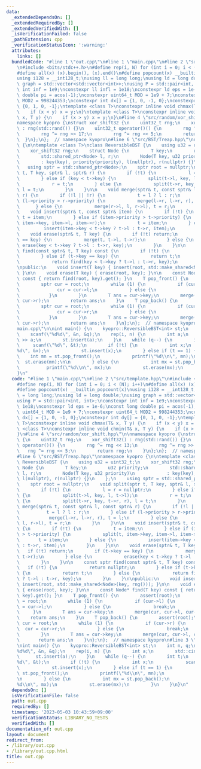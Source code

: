 ```yaml
---
data:
  _extendedDependsOn: []
  _extendedRequiredBy: []
  _extendedVerifiedWith: []
  _isVerificationFailed: false
  _pathExtension: cpp
  _verificationStatusIcon: ':warning:'
  attributes:
    links: []
  bundledCode: "#line 1 \"out.cpp\"\n#line 1 \"main.cpp\"\n#line 2 \"src/template.hpp\"\
    \n#include <bits/stdc++.h>\n#define rep(i, N) for (int i = 0; i < (N); i++)\n\
    #define all(x) (x).begin(), (x).end()\n#define popcount(x) __builtin_popcount(x)\n\
    using i128 = __int128_t;\nusing ll = long long;\nusing ld = long double;\nusing\
    \ graph = std::vector<std::vector<int>>;\nusing P = std::pair<int, int>;\nconstexpr\
    \ int inf = 1e9;\nconstexpr ll infl = 1e18;\nconstexpr ld eps = 1e-6;\nconst long\
    \ double pi = acos(-1);\nconstexpr uint64_t MOD = 1e9 + 7;\nconstexpr uint64_t\
    \ MOD2 = 998244353;\nconstexpr int dx[] = {1, 0, -1, 0};\nconstexpr int dy[] =\
    \ {0, 1, 0, -1};\ntemplate <class T>\nconstexpr inline void chmax(T& x, T y) {\n\
    \    if (x < y) x = y;\n}\ntemplate <class T>\nconstexpr inline void chmin(T&\
    \ x, T y) {\n    if (x > y) x = y;\n}\n#line 4 \"src/random/xor_shift.hpp\"\n\n\
    namespace kyopro {\nstruct xor_shift32 {\n    uint32_t rng;\n    xor_shift32()\
    \ : rng(std::rand()) {}\n    uint32_t operator()() {\n        rng ^= rng << 13;\n\
    \        rng ^= rng >> 17;\n        rng ^= rng << 5;\n        return rng;\n  \
    \  }\n};\n};  // namespace kyopro\n#line 6 \"src/BST/Treap.hpp\"\nnamespace kyopro\
    \ {\n\ntemplate <class T>\nclass ReversibleBST {\n    using u32 = uint32_t;\n\
    \    xor_shift32 rng;\n    struct Node {\n        T key;\n        u32 priority;\n\
    \        std::shared_ptr<Node> l, r;\n        Node(T key, u32 priority)\n    \
    \        : key(key), priority(priority), l(nullptr), r(nullptr) {}\n    };\n \
    \   using sptr = std::shared_ptr<Node>;\n    sptr root = nullptr;\n    void split(sptr\
    \ t, T key, sptr& l, sptr& r) {\n        if (!t) {\n            l = r = nullptr;\n\
    \        } else if (key < t->key) {\n            split(t->l, key, l, t->l);\n\
    \            r = t;\n        } else {\n            split(t->r, key, t->r, r),\
    \ l = t;\n        }\n    }\n\n    void merge(sptr& t, const sptr& l, const sptr&\
    \ r) {\n        if (!l || !r) {\n            t = l ? l : r;\n        } else if\
    \ (l->priority > r->priority) {\n            merge(l->r, l->r, r), t = l;\n  \
    \      } else {\n            merge(r->l, l, r->l), t = r;\n        }\n    }\n\n\
    \    void insert(sptr& t, const sptr& item) {\n        if (!t) {\n           \
    \ t = item;\n        } else if (item->priority > t->priority) {\n            split(t,\
    \ item->key, item->l, item->r);\n            t = item;\n        } else {\n   \
    \         insert(item->key < t->key ? t->l : t->r, item);\n        }\n    }\n\n\
    \    void erase(sptr& t, T key) {\n        if (!t) return;\n        if (t->key\
    \ == key) {\n            merge(t, t->l, t->r);\n        } else {\n           \
    \ erase(key < t->key ? t->l : t->r, key);\n        }\n    }\n\n    const sptr\
    \ find(const sptr& t, T key) const {\n        if (!t) {\n            return nullptr;\n\
    \        } else if (t->key == key) {\n            return t;\n        } else {\n\
    \            return find(key < t->key ? t->l : t->r, key);\n        }\n    }\n\
    \npublic:\n    void insert(T key) { insert(root, std::make_shared<Node>(key, rng()));\
    \ }\n\n    void erase(T key) { erase(root, key); }\n\n    const Node* find(T key)\
    \ const { return find(root, key).get(); }\n    T pop_front() {\n        assert(root);\n\
    \        sptr cur = root;\n        while (1) {\n            if (cur->l) {\n  \
    \              cur = cur->l;\n            } else {\n                break;\n \
    \           }\n        }\n        T ans = cur->key;\n        merge(cur, cur->l,\
    \ cur->r);\n        return ans;\n    }\n    T pop_back() {\n        assert(root);\n\
    \        sptr cur = root;\n        while (1) {\n            if (cur->r) {\n  \
    \              cur = cur->r;\n            } else {\n                break;\n \
    \           }\n        }\n        T ans = cur->key;\n        merge(cur, cur->l,\
    \ cur->r);\n        return ans;\n    }\n};\n};  // namespace kyopro\n#line 3 \"\
    main.cpp\"\n\nint main() {\n    kyopro::ReversibleBST<int> st;\n    int n, q;\n\
    \    scanf(\"%d%d\", &n, &q);\n    rep(i, n) {\n        int a;\n        std::cin\
    \ >> a;\n        st.insert(a);\n    }\n    while (q--) {\n        int t;\n   \
    \     scanf(\"%d\", &t);\n        if (!t) {\n            int x;\n            scanf(\"\
    %d\", &x);\n            st.insert(x);\n        } else if (t == 1) {\n        \
    \    int mn = st.pop_front();\n            printf(\"%d\\n\", mn);\n          \
    \  st.erase(mn);\n\n        } else {\n            int mx = st.pop_back();\n  \
    \          printf(\"%d\\n\", mx);\n            st.erase(mx);\n        }\n    }\n\
    }\n"
  code: "#line 1 \"main.cpp\"\n#line 2 \"src/template.hpp\"\n#include <bits/stdc++.h>\n\
    #define rep(i, N) for (int i = 0; i < (N); i++)\n#define all(x) (x).begin(), (x).end()\n\
    #define popcount(x) __builtin_popcount(x)\nusing i128 = __int128_t;\nusing ll\
    \ = long long;\nusing ld = long double;\nusing graph = std::vector<std::vector<int>>;\n\
    using P = std::pair<int, int>;\nconstexpr int inf = 1e9;\nconstexpr ll infl =\
    \ 1e18;\nconstexpr ld eps = 1e-6;\nconst long double pi = acos(-1);\nconstexpr\
    \ uint64_t MOD = 1e9 + 7;\nconstexpr uint64_t MOD2 = 998244353;\nconstexpr int\
    \ dx[] = {1, 0, -1, 0};\nconstexpr int dy[] = {0, 1, 0, -1};\ntemplate <class\
    \ T>\nconstexpr inline void chmax(T& x, T y) {\n    if (x < y) x = y;\n}\ntemplate\
    \ <class T>\nconstexpr inline void chmin(T& x, T y) {\n    if (x > y) x = y;\n\
    }\n#line 4 \"src/random/xor_shift.hpp\"\n\nnamespace kyopro {\nstruct xor_shift32\
    \ {\n    uint32_t rng;\n    xor_shift32() : rng(std::rand()) {}\n    uint32_t\
    \ operator()() {\n        rng ^= rng << 13;\n        rng ^= rng >> 17;\n     \
    \   rng ^= rng << 5;\n        return rng;\n    }\n};\n};  // namespace kyopro\n\
    #line 6 \"src/BST/Treap.hpp\"\nnamespace kyopro {\n\ntemplate <class T>\nclass\
    \ ReversibleBST {\n    using u32 = uint32_t;\n    xor_shift32 rng;\n    struct\
    \ Node {\n        T key;\n        u32 priority;\n        std::shared_ptr<Node>\
    \ l, r;\n        Node(T key, u32 priority)\n            : key(key), priority(priority),\
    \ l(nullptr), r(nullptr) {}\n    };\n    using sptr = std::shared_ptr<Node>;\n\
    \    sptr root = nullptr;\n    void split(sptr t, T key, sptr& l, sptr& r) {\n\
    \        if (!t) {\n            l = r = nullptr;\n        } else if (key < t->key)\
    \ {\n            split(t->l, key, l, t->l);\n            r = t;\n        } else\
    \ {\n            split(t->r, key, t->r, r), l = t;\n        }\n    }\n\n    void\
    \ merge(sptr& t, const sptr& l, const sptr& r) {\n        if (!l || !r) {\n  \
    \          t = l ? l : r;\n        } else if (l->priority > r->priority) {\n \
    \           merge(l->r, l->r, r), t = l;\n        } else {\n            merge(r->l,\
    \ l, r->l), t = r;\n        }\n    }\n\n    void insert(sptr& t, const sptr& item)\
    \ {\n        if (!t) {\n            t = item;\n        } else if (item->priority\
    \ > t->priority) {\n            split(t, item->key, item->l, item->r);\n     \
    \       t = item;\n        } else {\n            insert(item->key < t->key ? t->l\
    \ : t->r, item);\n        }\n    }\n\n    void erase(sptr& t, T key) {\n     \
    \   if (!t) return;\n        if (t->key == key) {\n            merge(t, t->l,\
    \ t->r);\n        } else {\n            erase(key < t->key ? t->l : t->r, key);\n\
    \        }\n    }\n\n    const sptr find(const sptr& t, T key) const {\n     \
    \   if (!t) {\n            return nullptr;\n        } else if (t->key == key)\
    \ {\n            return t;\n        } else {\n            return find(key < t->key\
    \ ? t->l : t->r, key);\n        }\n    }\n\npublic:\n    void insert(T key) {\
    \ insert(root, std::make_shared<Node>(key, rng())); }\n\n    void erase(T key)\
    \ { erase(root, key); }\n\n    const Node* find(T key) const { return find(root,\
    \ key).get(); }\n    T pop_front() {\n        assert(root);\n        sptr cur\
    \ = root;\n        while (1) {\n            if (cur->l) {\n                cur\
    \ = cur->l;\n            } else {\n                break;\n            }\n   \
    \     }\n        T ans = cur->key;\n        merge(cur, cur->l, cur->r);\n    \
    \    return ans;\n    }\n    T pop_back() {\n        assert(root);\n        sptr\
    \ cur = root;\n        while (1) {\n            if (cur->r) {\n              \
    \  cur = cur->r;\n            } else {\n                break;\n            }\n\
    \        }\n        T ans = cur->key;\n        merge(cur, cur->l, cur->r);\n \
    \       return ans;\n    }\n};\n};  // namespace kyopro\n#line 3 \"main.cpp\"\n\
    \nint main() {\n    kyopro::ReversibleBST<int> st;\n    int n, q;\n    scanf(\"\
    %d%d\", &n, &q);\n    rep(i, n) {\n        int a;\n        std::cin >> a;\n  \
    \      st.insert(a);\n    }\n    while (q--) {\n        int t;\n        scanf(\"\
    %d\", &t);\n        if (!t) {\n            int x;\n            scanf(\"%d\", &x);\n\
    \            st.insert(x);\n        } else if (t == 1) {\n            int mn =\
    \ st.pop_front();\n            printf(\"%d\\n\", mn);\n            st.erase(mn);\n\
    \n        } else {\n            int mx = st.pop_back();\n            printf(\"\
    %d\\n\", mx);\n            st.erase(mx);\n        }\n    }\n}\n"
  dependsOn: []
  isVerificationFile: false
  path: out.cpp
  requiredBy: []
  timestamp: '2023-05-03 10:43:59+09:00'
  verificationStatus: LIBRARY_NO_TESTS
  verifiedWith: []
documentation_of: out.cpp
layout: document
redirect_from:
- /library/out.cpp
- /library/out.cpp.html
title: out.cpp
---
```

